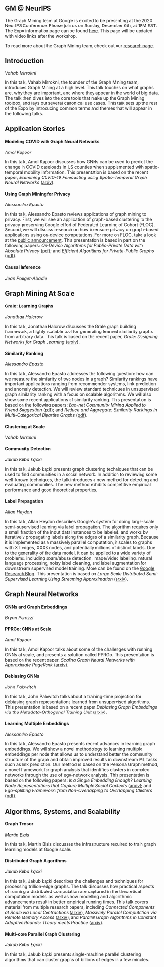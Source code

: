 ## GM @ NeurIPS

The Graph Mining team at Google is excited to be presenting at the 2020 NeurIPS Conference. Please join us on Sunday, December 6th, at 1PM EST. The Expo information page can be found [here](https://nips.cc/Conferences/2020/Schedule?showEvent=20237). This page will be updated with video links after the workshop.

To read more about the Graph Mining team, check out our [research page](https://research.google/teams/algorithms-optimization/graph-mining/).

## Introduction
_Vahab Mirrokni_

In this talk, Vahab Mirrokni, the founder of the Graph Mining team, introduces Graph Mining at a high level. This talk touches on what graphs are, why they are important, and where they appear in the world of big data. The talk then dives into the core tools that make up the Graph Mining toolbox, and lays out several canonical use cases. This talk sets up the rest of the Expo by introducing common terms and themes that will appear in the following talks.

## Application Stories

#### Modeling COVID with Graph Neural Networks
_Amol Kapoor_

In this talk, Amol Kapoor discusses how GNNs can be used to predict the change in COVID caseloads in US counties when supplemented with spatio-temporal mobility information. This presentation is based on the recent paper, _Examining COVID-19 Forecasting using Spatio-Temporal Graph Neural Networks_ ([arxiv](https://arxiv.org/abs/2007.03113)). 

#### Using Graph Mining for Privacy 
_Alessandro Epasto_

In this talk, Alessandro Epasto reviews applications of graph mining to privacy. First, we will see an application of graph-based clustering to the privacy-preserving Google effort of Federated Learning of Cohort (FLOC). Second, we will discuss research on how to ensure privacy on graph-based applications using on-device computations. For more on FLOC, take a look at the [public announcement](https://github.com/google/ads-privacy/blob/master/proposals/FLoC/README.md). This presentation is based in part on the following papers: _On-Device Algorithms for Public-Private Data with Absolute Privacy_ ([pdf](https://epasto.org/papers/www2019ondevice.pdf)); and _Efficient Algorithms for Private-Public Graphs_ ([pdf](https://epasto.org/papers/kdd2015.pdf)).

#### Causal Inference
_Jean Pouget-Abadie_

## Graph Mining At Scale

#### Grale: Learning Graphs
_Jonathan Halcrow_

In this talk, Jonathan Halcrow discusses the Grale graph building framework, a highly scalable tool for generating learned similarity graphs from arbitrary data. This talk is based on the recent paper, _Grale: Designing Networks for Graph Learning_ ([arxiv](https://arxiv.org/abs/2007.12002?)). 

#### Similarity Ranking
_Alessandro Epasto_

In this talk, Alessandro Epasto addresses the following question: how can we measure the similarity of two nodes in a graph? Similarity rankings have important applications ranging from recommender systems, link prediction and anomaly detection. We will review standard techniques in unsupervised graph similarity ranking with a focus on scalable algorithms. We will also show some recent applications of similarity ranking. This presentation is based on the following papers: _Ego-net Community Mining Applied to Friend Suggestion_ ([pdf](http://www.vldb.org/pvldb/vol9/p324-epasto.pdf)); and _Reduce and Aggregate: Similarity Rankings in Multi-Categorical Bipartite Graphs_ ([pdf](https://www.epasto.org/papers/reduce-aggregate.pdf)).

#### Clustering at Scale
_Vahab Mirrokni_

#### Community Detection
_Jakub Kuba Łącki_

In this talk, Jakub Łącki presents graph clustering techniques that can be used to find communities in a social network. In addition to reviewing some well-known techniques, the talk introduces a new method for detecting and evaluating communities. The new method exhibits competitive empirical performance and good theoretical properties.

#### Label Propagation
_Allan Heydon_

In this talk, Allan Heydon describes Google's system for doing large-scale semi-supervised learning via label propagation. The algorithm requires only a small fraction of the input data instances to be labeled, and works by iteratively propagating labels along the edges of a similarity graph. Because it is implemented as a massively parallel computation, it scales to graphs with XT edges, XXXB nodes, and potentially millions of distinct labels. Due to the generality of the data model, it can be applied to a wide variety of problems, including spam/abuse detection, image/video labeling, natural language processing, noisy label cleaning, and label augmentation for downstream supervised model training. More can be found on the [Google Research Blog](https://ai.googleblog.com/2016/10/graph-powered-machine-learning-at-google.html). This presentation is based on _Large Scale Distributed Semi-Supervised Learning Using Streaming Approximation_ ([arxiv](https://arxiv.org/abs/1512.01752)).

## Graph Neural Networks

#### GNNs and Graph Embeddings
_Bryan Perozzi_

#### PPRGo: GNNs at Scale
_Amol Kapoor_

In this talk, Amol Kapoor talks about some of the challenges with running GNNs at scale, and presents a solution called PPRGo. This presentation is based on the recent paper, _Scaling Graph Neural Networks with Approximate PageRank_ ([arxiv](https://arxiv.org/abs/2007.01570)). 

#### Debiasing GNNs
_John Palowitch_

In this talk, John Palowitch talks about a training-time projection for debiasing graph representations learned from unsupervised algorithms. This presentation is based on a recent paper _Debiasing Graph Embeddings via the Metadata-Orthogonal Training Unit_ ([arxiv](https://arxiv.org/abs/1909.11793)).

#### Learning Multiple Embeddings
_Alessandro Epasto_

In this talk, Alessandro Epasto presents recent advances in learning graph embeddings. We will show a novel methodology to learning multiple embeddings per node that allows us to understand better the community structure of the graph and obtain improved results in downstream ML tasks such as link prediction. Our method is based on the Persona Graph method, a novel framework for graph analysis that identifies clusters in complex networks through the use of ego-network analysis. This presentation is based on the following papers: _Is a Single Embedding Enough? Learning Node Representations that Capture Multiple Social Contexts_
 ([arxiv](https://arxiv.org/abs/1905.02138)); and _Ego-splitting Framework: from Non-Overlapping to Overlapping Clusters_ ([pdf](https://www.epasto.org/papers/kdd2017.pdf)).

## Algorithms, Systems, and Scalability

#### Graph Tensor
_Martin Blais_

In this talk, Martin Blais discusses the infrastructure required to train graph learning models at Google scale.

#### Distributed Graph Algorithms
_Jakub Kuba Łącki_

In this talk, Jakub Łącki describes the challenges and techniques for processing trillion-edge graphs. The talk discusses how practical aspects of running a distributed computation are captured in the theoretical computation models, as well as how modelling and algorithmic advancements result in better empirical running times. This talk covers material from multiple research papers, including _Connected Components at Scale via Local Contractions_ ([arxiv](https://arxiv.org/abs/1807.10727)), _Massively Parallel Computation via Remote Memory Access_ ([arxiv](https://arxiv.org/abs/1905.07533)), and _Parallel Graph Algorithms in Constant Adaptive Rounds: Theory meets Practice_ ([arxiv](https://arxiv.org/abs/2009.11552)).

#### Multi-core Parallel Graph Clustering
_Jakub Kuba Łącki_

In this talk, Jakub Łącki presents single-machine parallel clustering algorithms that can cluster graphs of billions of edges in a few minutes.
